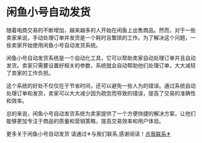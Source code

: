 # 闲鱼小号自动发货

随着电商交易的不断增加，越来越多的人开始在闲鱼上出售商品。然而，对于一些卖家来说，手动处理订单并发货是一个耗时且繁琐的工作。为了解决这个问题，一些卖家开始使用闲鱼小号自动发货系统。

闲鱼小号自动发货系统是一个自动化工具，它可以帮助卖家自动处理订单并且自动发货。卖家只需要设置好相关的参数，系统就会自动帮助他们处理订单，大大减轻了卖家的工作负担。

这个系统的好处不仅仅在于节省时间，还可以避免一些人为的错误。通过系统自动处理订单和发货，卖家可以大大减少因为疏忽而导致的错误，提高了交易的准确性和效率。

总的来说，闲鱼小号自动发货系统为卖家提供了一个方便快捷的解决方案，让他们能够更加专注于商品的质量和营销策略，提高交易效率和用户体验。

更多关于闲鱼小号自动发货 请通过✈与我们联系,感谢阅读！[点我联系✈](https://app.G208.com)